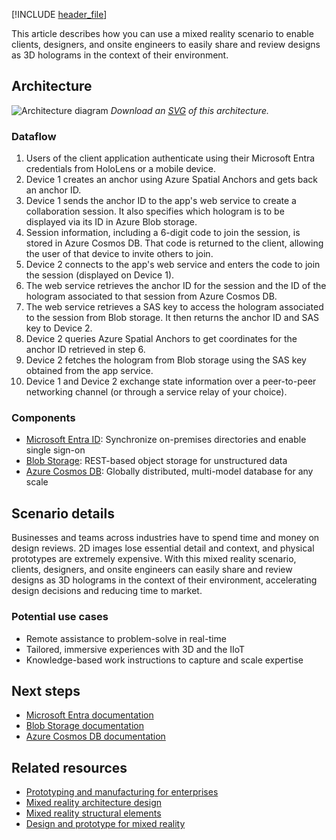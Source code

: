 [!INCLUDE [header_file](../../../includes/sol-idea-header.md)]

This article describes how you can use a mixed reality scenario to enable clients, designers, and onsite engineers to easily share and review designs as 3D holograms in the context of their environment.

## Architecture

![Architecture diagram](../media/collaborative-design-review-powered-by-mixed-reality.png)
*Download an [SVG](../media/collaborative-design-review-powered-by-mixed-reality.svg) of this architecture.*

### Dataflow

1. Users of the client application authenticate using their Microsoft Entra credentials from HoloLens or a mobile device.
1. Device 1 creates an anchor using Azure Spatial Anchors and gets back an anchor ID.
1. Device 1 sends the anchor ID to the app's web service to create a collaboration session. It also specifies which hologram is to be displayed via its ID in Azure Blob storage.
1. Session information, including a 6-digit code to join the session, is stored in Azure Cosmos DB. That code is returned to the client, allowing the user of that device to invite others to join.
1. Device 2 connects to the app's web service and enters the code to join the session (displayed on Device 1).
1. The web service retrieves the anchor ID for the session and the ID of the hologram associated to that session from Azure Cosmos DB.
1. The web service retrieves a SAS key to access the hologram associated to the session from Blob storage. It then returns the anchor ID and SAS key to Device 2.
1. Device 2 queries Azure Spatial Anchors to get coordinates for the anchor ID retrieved in step 6.
1. Device 2 fetches the hologram from Blob storage using the SAS key obtained from the app service.
1. Device 1 and Device 2 exchange state information over a peer-to-peer networking channel (or through a service relay of your choice).

### Components

* [Microsoft Entra ID](https://azure.microsoft.com/services/active-directory): Synchronize on-premises directories and enable single sign-on
* [Blob Storage](https://azure.microsoft.com/services/storage/blobs): REST-based object storage for unstructured data
* [Azure Cosmos DB](https://azure.microsoft.com/services/cosmos-db): Globally distributed, multi-model database for any scale

## Scenario details

Businesses and teams across industries have to spend time and money on design reviews. 2D images lose essential detail and context, and physical prototypes are extremely expensive. With this mixed reality scenario, clients, designers, and onsite engineers can easily share and review designs as 3D holograms in the context of their environment, accelerating design decisions and reducing time to market.

### Potential use cases

* Remote assistance to problem-solve in real-time
* Tailored, immersive experiences with 3D and the IIoT
* Knowledge-based work instructions to capture and scale expertise

## Next steps

* [Microsoft Entra documentation](/azure/active-directory/fundamentals/active-directory-access-create-new-tenant)
* [Blob Storage documentation](/azure/storage/blobs/storage-quickstart-blobs-dotnet?tabs=windows)
* [Azure Cosmos DB documentation](/azure/cosmos-db/create-sql-api-dotnet)

## Related resources

- [Prototyping and manufacturing for enterprises](/windows/mixed-reality/enthusiast-guide/prototyping-manufacturing)
- [Mixed reality architecture design](/azure/architecture/guide/mixed-reality/mixed-reality-overview)
- [Mixed reality structural elements](/windows/mixed-reality/design/core-concepts-landingpage)
- [Design and prototype for mixed reality](/windows/mixed-reality/design/design)

